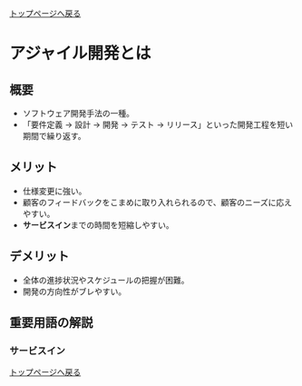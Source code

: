 [トップページへ戻る](./index.md)

# アジャイル開発とは

## 概要

- ソフトウェア開発手法の一種。
- 「要件定義 → 設計 → 開発 → テスト → リリース」といった開発工程を短い期間で繰り返す。

## メリット

- 仕様変更に強い。
- 顧客のフィードバックをこまめに取り入れられるので、顧客のニーズに応えやすい。
- **サービスイン**までの時間を短縮しやすい。

## デメリット

- 全体の進捗状況やスケジュールの把握が困難。
- 開発の方向性がブレやすい。

## 重要用語の解説

### サービスイン

[トップページへ戻る](./index.md)
